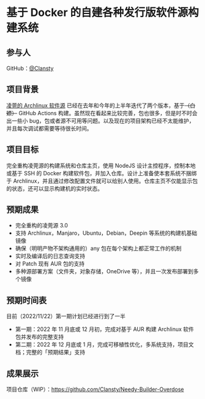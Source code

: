 # 基于 Docker 的自建各种发行版软件源构建系统

## 参与人

GitHub：[@Clansty](https://github.com/clansty)

## 项目背景

[凌莞的 Archlinux 软件源](https://pacman.ltd) 已经在去年和今年的上半年迭代了两个版本，基于~~（白嫖）~~ GitHub Actions 构建。虽然现在看起来比较完善，包也很多，但是时不时会出一些小 bug，包或者源不可用等问题。以及现在的项目架构已经不太能维护，并且每次调试都需要等待很长时间。

## 项目目标

完全重构凌莞源的构建系统和仓库主页，使用 NodeJS 设计主控程序，控制本地或基于 SSH 的 Docker 构建软件包，并加入仓库。设计上准备使本套系统不捆绑于 Archlinux，并且通过修改配置文件就可以给别人使用。仓库主页不仅能显示包的状态，还可以显示构建机的实时状态。

## 预期成果

- 完全重构的凌莞源 3.0
- 支持 Archlinux，Manjaro，Ubuntu，Debian，Deepin 等系统的构建机基础镜像
- 确保（明明产物不架构通用的）any 包在每个架构上都正常工作的机制
- 实时及编译后的日志查询支持
- 对 Patch 现有 AUR 包的支持
- 多种源部署方案（文件夹，对象存储，OneDrive 等），并且一次发布部署到多个镜像

## 预期时间表

目前（2022/11/22）第一期计划已经进行到了一半

- 第一期：2022 年 11 月底或 12 月初，完成对基于 AUR 构建 Archlinux 软件包并发布的完整支持
- 第二期：2022 年 12 月底或 1 月，完成可移植性优化，多系统支持，项目文档；完整的「预期结果」支持

## 成果展示

项目仓库（WIP）：<https://github.com/Clansty/Needy-Builder-Overdose>


